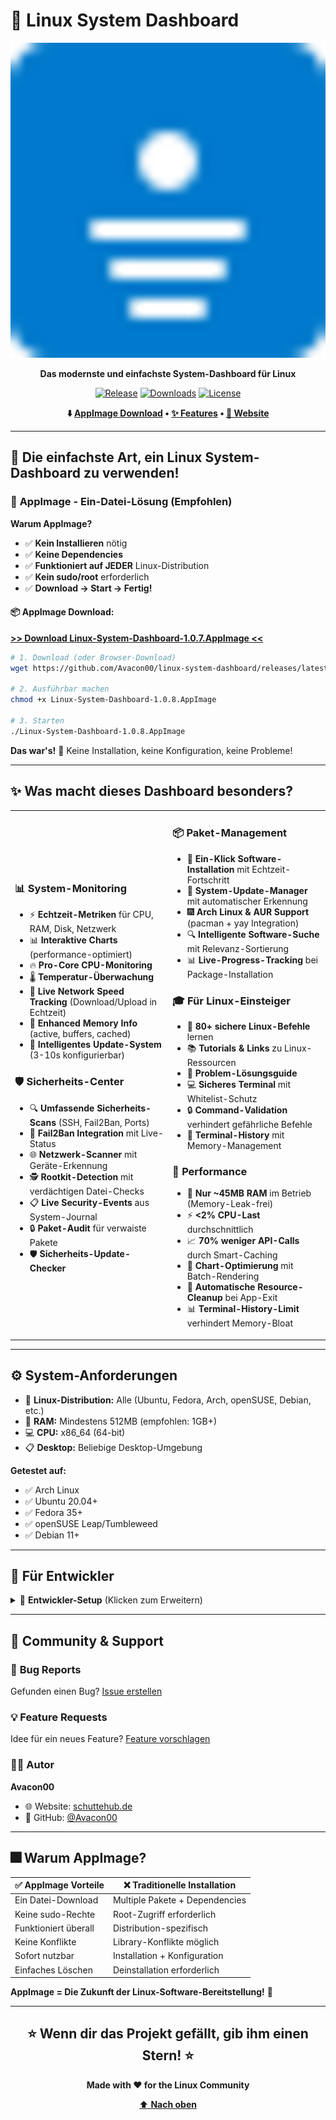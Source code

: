 # 🚀 Linux System Dashboard

<div align="center">

![Linux System Dashboard](assets/icon-512.png)

**Das modernste und einfachste System-Dashboard für Linux**

[![Release](https://img.shields.io/github/v/release/Avacon00/linux-system-dashboard)](https://github.com/Avacon00/linux-system-dashboard/releases/latest)
[![Downloads](https://img.shields.io/github/downloads/Avacon00/linux-system-dashboard/total)](https://github.com/Avacon00/linux-system-dashboard/releases)
[![License](https://img.shields.io/github/license/Avacon00/linux-system-dashboard)](LICENSE)

**⬇️ [AppImage Download](#-appimage-download) • [✨ Features](#-features) • [🚀 Website](https://schuttehub.de)**

</div>

---

## 🚀 **Die einfachste Art, ein Linux System-Dashboard zu verwenden!**

### 🎯 **AppImage - Ein-Datei-Lösung** (Empfohlen)

**Warum AppImage?**
- ✅ **Kein Installieren** nötig
- ✅ **Keine Dependencies** 
- ✅ **Funktioniert auf JEDER** Linux-Distribution
- ✅ **Kein sudo/root** erforderlich
- ✅ **Download → Start → Fertig!**

#### 📦 **AppImage Download:**

**[>> Download Linux-System-Dashboard-1.0.7.AppImage <<](https://github.com/Avacon00/linux-system-dashboard/releases/latest)**

```bash
# 1. Download (oder Browser-Download)
wget https://github.com/Avacon00/linux-system-dashboard/releases/latest/download/Linux-System-Dashboard-1.0.8.AppImage

# 2. Ausführbar machen
chmod +x Linux-System-Dashboard-1.0.8.AppImage

# 3. Starten
./Linux-System-Dashboard-1.0.8.AppImage
```

**Das war's!** 🎉 Keine Installation, keine Konfiguration, keine Probleme!

---

## ✨ **Was macht dieses Dashboard besonders?**

<table>
<tr>
<td width="50%">

### 📊 **System-Monitoring**
- ⚡ **Echtzeit-Metriken** für CPU, RAM, Disk, Netzwerk
- 📊 **Interaktive Charts** (performance-optimiert)
- 🔥 **Pro-Core CPU-Monitoring**
- 🌡️ **Temperatur-Überwachung**
- 📡 **Live Network Speed Tracking** (Download/Upload in Echtzeit)
- 💾 **Enhanced Memory Info** (active, buffers, cached)
- 🔄 **Intelligentes Update-System** (3-10s konfigurierbar)

### 🛡️ **Sicherheits-Center**
- 🔍 **Umfassende Sicherheits-Scans** (SSH, Fail2Ban, Ports)
- 🚫 **Fail2Ban Integration** mit Live-Status
- 🌐 **Netzwerk-Scanner** mit Geräte-Erkennung
- 🕵️ **Rootkit-Detection** mit verdächtigen Datei-Checks
- 📋 **Live Security-Events** aus System-Journal
- 🔒 **Paket-Audit** für verwaiste Pakete
- 🛡️ **Sicherheits-Update-Checker**

</td>
<td width="50%">

### 📦 **Paket-Management**
- 🎯 **Ein-Klick Software-Installation** mit Echtzeit-Fortschritt
- 🔄 **System-Update-Manager** mit automatischer Erkennung
- 🎆 **Arch Linux & AUR Support** (pacman + yay Integration)
- 🔍 **Intelligente Software-Suche** mit Relevanz-Sortierung
- 📊 **Live-Progress-Tracking** bei Package-Installation

### 🎓 **Für Linux-Einsteiger**
- 💫 **80+ sichere Linux-Befehle** lernen
- 📚 **Tutorials & Links** zu Linux-Ressourcen
- 🔧 **Problem-Lösungsguide**
- 💻 **Sicheres Terminal** mit Whitelist-Schutz
- 🔒 **Command-Validation** verhindert gefährliche Befehle
- 📜 **Terminal-History** mit Memory-Management

### 🚀 **Performance**
- 💾 **Nur ~45MB RAM** im Betrieb (Memory-Leak-frei)
- ⚡ **<2% CPU-Last** durchschnittlich
- 📈 **70% weniger API-Calls** durch Smart-Caching
- 🎯 **Chart-Optimierung** mit Batch-Rendering
- 🧹 **Automatische Resource-Cleanup** bei App-Exit
- 📊 **Terminal-History-Limit** verhindert Memory-Bloat

</td>
</tr>
</table>

---

## ⚙️ **System-Anforderungen**

- 🐧 **Linux-Distribution:** Alle (Ubuntu, Fedora, Arch, openSUSE, Debian, etc.)
- 💾 **RAM:** Mindestens 512MB (empfohlen: 1GB+)
- 💻 **CPU:** x86_64 (64-bit)
- 📋 **Desktop:** Beliebige Desktop-Umgebung

**Getestet auf:**
- ✅ Arch Linux
- ✅ Ubuntu 20.04+
- ✅ Fedora 35+
- ✅ openSUSE Leap/Tumbleweed
- ✅ Debian 11+

---

## 🚀 **Für Entwickler**

<details>
<summary>📝 <strong>Entwickler-Setup</strong> (Klicken zum Erweitern)</summary>

### Voraussetzungen
- **Node.js** >= 16.x
- **npm** >= 8.x
- **Electron** >= 28.x

### Setup
```bash
# Repository klonen
git clone https://github.com/Avacon00/linux-system-dashboard.git
cd linux-system-dashboard

# Dependencies installieren
npm install

# Development-Server starten
npm run dev

# AppImage bauen
npm run build-appimage

# Debian-Paket bauen
npm run build-deb
```

### Build-Befehle
```bash
npm run dev           # Development mit Hot-Reload
npm run build-appimage # AppImage erstellen
npm run build-deb      # .deb-Paket erstellen
npm run dist-linux     # Alle Linux-Formate
```

### Performance-Features
- ✅ **Smart Lazy Loading** - Tab-basierte Aktualisierung
- ✅ **Intelligent Caching** - 70% weniger API-Calls  
- ✅ **Chart-Optimierung** - Batch-Rendering mit RequestAnimationFrame
- ✅ **Memory-Management** - DocumentFragment-basierte DOM-Updates
- ✅ **Process-Throttling** - Konfigurierbare Update-Intervalle
- ✅ **Memory-Leak-Prevention** - Comprehensive Resource Cleanup
- ✅ **Terminal-History-Limiting** - Max 100 Lines für Performance
- ✅ **Toast-Notification-Stacking** - Efficient Message Management
- ✅ **Live Network Speed Monitoring** - 0.5s Updates ohne UI-Lag
- ✅ **Enhanced Memory Tracking** - Optimierte RAM-Anzeige

</details>

---

## 🤝 **Community & Support**

### 🐛 **Bug Reports**
Gefunden einen Bug? [Issue erstellen](https://github.com/Avacon00/linux-system-dashboard/issues/new)

### 💡 **Feature Requests**
Idee für ein neues Feature? [Feature vorschlagen](https://github.com/Avacon00/linux-system-dashboard/issues/new)

### 👨‍💻 **Autor**
**Avacon00**
- 🌐 Website: [schuttehub.de](https://schuttehub.de)
- 🐙 GitHub: [@Avacon00](https://github.com/Avacon00)

---

## 🎆 **Warum AppImage?**

| ✅ **AppImage Vorteile** | ❌ **Traditionelle Installation** |
|---------------------------|--------------------------------|
| Ein Datei-Download | Multiple Pakete + Dependencies |
| Keine sudo-Rechte | Root-Zugriff erforderlich |
| Funktioniert überall | Distribution-spezifisch |
| Keine Konflikte | Library-Konflikte möglich |
| Sofort nutzbar | Installation + Konfiguration |
| Einfaches Löschen | Deinstallation erforderlich |

**AppImage = Die Zukunft der Linux-Software-Bereitstellung!** 🚀

---

<div align="center">

## ⭐ **Wenn dir das Projekt gefällt, gib ihm einen Stern!** ⭐

**Made with ❤️ for the Linux Community**

[⬆️ **Nach oben**](#-linux-system-dashboard)

</div>

